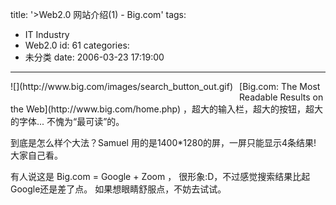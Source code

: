 title: '>Web2.0 网站介绍(1) - Big.com'
tags:
  - IT Industry
  - Web2.0
id: 61
categories:
  - 未分类
date: 2006-03-23 17:19:00
---

><!-- this comment line to keep image in 'div' showing -->
<div style="float: left; margin-right: 10px; margin-bottom: 10px">![](http://www.big.com/images/search_button_out.gif)</div>
[Big.com: The Most Readable Results on the Web](http://www.big.com/home.php) ，超大的输入栏，超大的按钮，超大的字体... 不愧为“最可读”的。

到底是怎么样个大法？Samuel 用的是1400*1280的屏，一屏只能显示4条结果! 大家自己看。

有人说这是 Big.com = Google + Zoom ， 很形象:D，不过感觉搜索结果比起Google还是差了点。
如果想眼睛舒服点，不妨去试试。